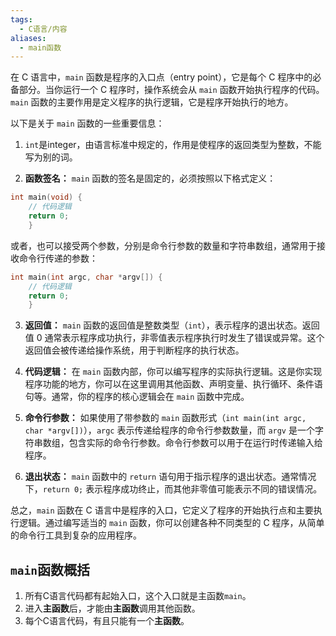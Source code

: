 ```yaml
---
tags:
  - C语言/内容
aliases:
  - main函数
---
```

在 C 语言中，`main` 函数是程序的入口点（entry point），它是每个 C 程序中的必备部分。当你运行一个 C 程序时，操作系统会从 `main` 函数开始执行程序的代码。`main` 函数的主要作用是定义程序的执行逻辑，它是程序开始执行的地方。

以下是关于 `main` 函数的一些重要信息：

1. `int`是integer，由语言标准中规定的，作用是使程序的返回类型为整数，不能写为别的词。

2. **函数签名：** `main` 函数的签名是固定的，必须按照以下格式定义：

```c
int main(void) {
    // 代码逻辑
    return 0;
    }
```

 或者，也可以接受两个参数，分别是命令行参数的数量和字符串数组，通常用于接收命令行传递的参数：

```c
int main(int argc, char *argv[]) {
    // 代码逻辑
    return 0;
    }
```

3. **返回值：** `main` 函数的返回值是整数类型（`int`），表示程序的退出状态。返回值 0 通常表示程序成功执行，非零值表示程序执行时发生了错误或异常。这个返回值会被传递给操作系统，用于判断程序的执行状态。

4. **代码逻辑：** 在 `main` 函数内部，你可以编写程序的实际执行逻辑。这是你实现程序功能的地方，你可以在这里调用其他函数、声明变量、执行循环、条件语句等。通常，你的程序的核心逻辑会在 `main` 函数中完成。

5. **命令行参数：** 如果使用了带参数的 `main` 函数形式（`int main(int argc, char *argv[])`），`argc` 表示传递给程序的命令行参数数量，而 `argv` 是一个字符串数组，包含实际的命令行参数。命令行参数可以用于在运行时传递输入给程序。

6. **退出状态：** `main` 函数中的 `return` 语句用于指示程序的退出状态。通常情况下，`return 0;` 表示程序成功终止，而其他非零值可能表示不同的错误情况。

总之，`main` 函数在 C 语言中是程序的入口，它定义了程序的开始执行点和主要执行逻辑。通过编写适当的 `main` 函数，你可以创建各种不同类型的 C 程序，从简单的命令行工具到复杂的应用程序。
## `main`函数概括
1.  所有C语言代码都有起始入口，这个入口就是主函数`main`。
2.  进入**主函数**后，才能由**主函数**调用其他函数。
3.  每个C语言代码，有且只能有一个**主函数**。